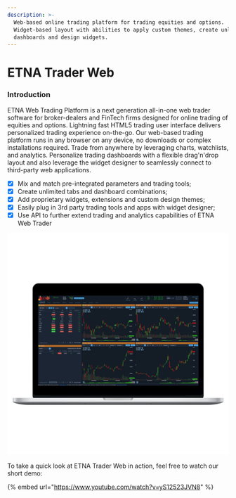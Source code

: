 ```yaml
---
description: >-
  Web-based online trading platform for trading equities and options.
  Widget-based layout with abilities to apply custom themes, create unlimited
  dashboards and design widgets.
---
```


# ETNA Trader Web

### Introduction

ETNA Web Trading Platform is a next generation all-in-one web trader software for broker-dealers and FinTech firms designed for online trading of equities and options. Lightning fast HTML5 trading user interface delivers personalized trading experience on-the-go. Our web-based trading platform runs in any browser on any device, no downloads or complex installations required. Trade from anywhere by leveraging charts, watchlists, and analytics. Personalize trading dashboards with a flexible drag'n'drop layout and also leverage the widget designer to seamlessly connect to third-party web applications.

* [x] Mix and match pre-integrated parameters and trading tools;
* [x] Create unlimited tabs and dashboard combinations;
* [x] Add proprietary widgets, extensions and custom design themes;
* [x] Easily plug in 3rd party trading tools and apps with widget designer;
* [x] Use API to further extend trading and analytics capabilities of ETNA Web Trader

![](../../.gitbook/assets/screenshot-2020-12-01-at-19.41.29_macbookpro15_front.png)

To take a quick look at ETNA Trader Web in action, feel free to watch our short demo:

{% embed url="https://www.youtube.com/watch?v=yS12523JVN8" %}

